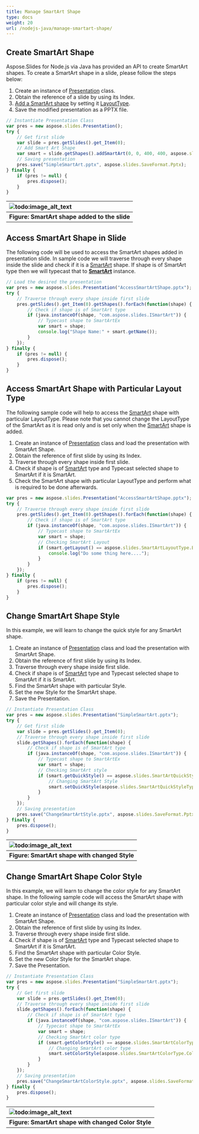 ```yaml
---
title: Manage SmartArt Shape
type: docs
weight: 20
url: /nodejs-java/manage-smartart-shape/
---
```



## **Create SmartArt Shape**
Aspose.Slides for Node.js via Java has provided an API to create SmartArt shapes. To create a SmartArt shape in a slide, please follow the steps below:

1. Create an instance of [Presentation](https://reference.aspose.com/slides/nodejs-java/aspose.slides/Presentation) class.
1. Obtain the reference of a slide by using its Index.
1. [Add a SmartArt shape](https://reference.aspose.com/slides/nodejs-java/aspose.slides/ShapeCollection#addSmartArt-float-float-float-float-int-) by setting it [LayoutType](https://reference.aspose.com/slides/nodejs-java/aspose.slides/SmartArtLayoutType).
1. Save the modified presentation as a PPTX file.

```javascript
// Instantiate Presentation Class
var pres = new aspose.slides.Presentation();
try {
    // Get first slide
    var slide = pres.getSlides().get_Item(0);
    // Add Smart Art Shape
    var smart = slide.getShapes().addSmartArt(0, 0, 400, 400, aspose.slides.SmartArtLayoutType.BasicBlockList);
    // Saving presentation
    pres.save("SimpleSmartArt.pptx", aspose.slides.SaveFormat.Pptx);
} finally {
    if (pres != null) {
        pres.dispose();
    }
}
```

|![todo:image_alt_text](https://i.imgur.com/A7PUdeV.png)|
| :- |
|**Figure: SmartArt shape added to the slide**|

## **Access SmartArt Shape in Slide**
The following code will be used to access the SmartArt shapes added in presentation slide. In sample code we will traverse through every shape inside the slide and check if it is a [SmartArt](https://reference.aspose.com/slides/nodejs-java/aspose.slides/SmartArt) shape. If shape is of SmartArt type then we will typecast that to [**SmartArt**](https://reference.aspose.com/slides/nodejs-java/aspose.slides/SmartArt) instance.

```javascript
// Load the desired the presentation
var pres = new aspose.slides.Presentation("AccessSmartArtShape.pptx");
try {
    // Traverse through every shape inside first slide
    pres.getSlides().get_Item(0).getShapes().forEach(function(shape) {
        // Check if shape is of SmartArt type
        if (java.instanceOf(shape, "com.aspose.slides.ISmartArt")) {
            // Typecast shape to SmartArtEx
            var smart = shape;
            console.log("Shape Name:" + smart.getName());
        }
    });
} finally {
    if (pres != null) {
        pres.dispose();
    }
}
```

## **Access SmartArt Shape with Particular Layout Type**
The following sample code will help to access the [SmartArt](https://reference.aspose.com/slides/nodejs-java/aspose.slides/SmartArt) shape with particular LayoutType. Please note that you cannot change the LayoutType of the SmartArt as it is read only and is set only when the [SmartArt](https://reference.aspose.com/slides/nodejs-java/aspose.slides/SmartArt) shape is added.

1. Create an instance of [Presentation](https://reference.aspose.com/slides/nodejs-java/aspose.slides/Presentation) class and load the presentation with SmartArt Shape.
1. Obtain the reference of first slide by using its Index.
1. Traverse through every shape inside first slide.
1. Check if shape is of [SmartArt](https://reference.aspose.com/slides/nodejs-java/aspose.slides/SmartArt) type and Typecast selected shape to SmartArt if it is SmartArt.
1. Check the SmartArt shape with particular LayoutType and perform what is required to be done afterwards.

```javascript
var pres = new aspose.slides.Presentation("AccessSmartArtShape.pptx");
try {
    // Traverse through every shape inside first slide
    pres.getSlides().get_Item(0).getShapes().forEach(function(shape) {
        // Check if shape is of SmartArt type
        if (java.instanceOf(shape, "com.aspose.slides.ISmartArt")) {
            // Typecast shape to SmartArtEx
            var smart = shape;
            // Checking SmartArt Layout
            if (smart.getLayout() == aspose.slides.SmartArtLayoutType.BasicBlockList) {
                console.log("Do some thing here....");
            }
        }
    });
} finally {
    if (pres != null) {
        pres.dispose();
    }
}
```

## **Change SmartArt Shape Style**
In this example, we will learn to change the quick style for any SmartArt shape.

1. Create an instance of [Presentation](https://reference.aspose.com/slides/nodejs-java/aspose.slides/Presentation) class and load the presentation with SmartArt Shape.
1. Obtain the reference of first slide by using its Index.
1. Traverse through every shape inside first slide.
1. Check if shape is of [SmartArt](https://reference.aspose.com/slides/nodejs-java/aspose.slides/SmartArt) type and Typecast selected shape to SmartArt if it is SmartArt.
1. Find the SmartArt shape with particular Style.
1. Set the new Style for the SmartArt shape.
1. Save the Presentation.

```javascript
// Instantiate Presentation Class
var pres = new aspose.slides.Presentation("SimpleSmartArt.pptx");
try {
    // Get first slide
    var slide = pres.getSlides().get_Item(0);
    // Traverse through every shape inside first slide
    slide.getShapes().forEach(function(shape) {
        // Check if shape is of SmartArt type
        if (java.instanceOf(shape, "com.aspose.slides.ISmartArt")) {
            // Typecast shape to SmartArtEx
            var smart = shape;
            // Checking SmartArt style
            if (smart.getQuickStyle() == aspose.slides.SmartArtQuickStyleType.SimpleFill) {
                // Changing SmartArt Style
                smart.setQuickStyle(aspose.slides.SmartArtQuickStyleType.Cartoon);
            }
        }
    });
    // Saving presentation
    pres.save("ChangeSmartArtStyle.pptx", aspose.slides.SaveFormat.Pptx);
} finally {
    pres.dispose();
}
```

|![todo:image_alt_text](https://i.imgur.com/A7PUdeV.png)|
| :- |
|**Figure: SmartArt shape with changed Style**|

## **Change SmartArt Shape Color Style**
In this example, we will learn to change the color style for any SmartArt shape. In the following sample code will access the SmartArt shape with particular color style and will change its style.

1. Create an instance of [Presentation](https://reference.aspose.com/slides/nodejs-java/aspose.slides/Presentation) class and load the presentation with SmartArt Shape.
1. Obtain the reference of first slide by using its Index.
1. Traverse through every shape inside first slide.
1. Check if shape is of [SmartArt](https://reference.aspose.com/slides/nodejs-java/aspose.slides/SmartArt) type and Typecast selected shape to SmartArt if it is SmartArt.
1. Find the SmartArt shape with particular Color Style.
1. Set the new Color Style for the SmartArt shape.
1. Save the Presentation.

```javascript
// Instantiate Presentation Class
var pres = new aspose.slides.Presentation("SimpleSmartArt.pptx");
try {
    // Get first slide
    var slide = pres.getSlides().get_Item(0);
    // Traverse through every shape inside first slide
    slide.getShapes().forEach(function(shape) {
        // Check if shape is of SmartArt type
        if (java.instanceOf(shape, "com.aspose.slides.ISmartArt")) {
            // Typecast shape to SmartArtEx
            var smart = shape;
            // Checking SmartArt color type
            if (smart.getColorStyle() == aspose.slides.SmartArtColorType.ColoredFillAccent1) {
                // Changing SmartArt color type
                smart.setColorStyle(aspose.slides.SmartArtColorType.ColorfulAccentColors);
            }
        }
    });
    // Saving presentation
    pres.save("ChangeSmartArtColorStyle.pptx", aspose.slides.SaveFormat.Pptx);
} finally {
    pres.dispose();
}
```

|![todo:image_alt_text](https://i.imgur.com/v2Hwocs.png)|
| :- |
|**Figure: SmartArt shape with changed Color Style**|
